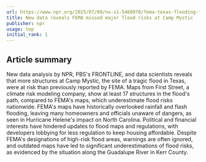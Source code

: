 ```yaml
---
url: https://www.npr.org/2025/07/09/nx-s1-5460970/fema-texas-flooding-floodplain-camp-mystic
title: New data reveals FEMA missed major flood risks at Camp Mystic
publisher: npr
usage: top
initial_rank: 1
---
```

## Article summary
New data analysis by NPR, PBS's FRONTLINE, and data scientists reveals that more structures at Camp Mystic, the site of a tragic flood in Texas, were at risk than previously reported by FEMA. Maps from First Street, a climate risk modeling company, show at least 17 structures in the flood's path, compared to FEMA's maps, which underestimate flood risks nationwide. FEMA's maps have historically overlooked rainfall and flash flooding, leaving many homeowners and officials unaware of dangers, as seen in Hurricane Helene's impact on North Carolina. Political and financial interests have hindered updates to flood maps and regulations, with developers lobbying for less regulation to keep housing affordable. Despite FEMA's designations of high-risk flood areas, warnings are often ignored, and outdated maps have led to significant underestimations of flood risks, as evidenced by the situation along the Guadalupe River in Kerr County.
